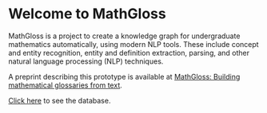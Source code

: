 # Welcome to MathGloss
MathGloss is a project to create a knowledge graph for undergraduate mathematics automatically, using modern NLP tools. These include concept and entity recognition, entity and definition extraction, parsing, and other natural language processing (NLP) techniques.

A preprint describing this prototype is available at [MathGloss: Building mathematical glossaries from text](https://arxiv.org/abs/2311.12649).

[Click here](https://mathgloss.github.io/MathGloss/database) to see the database.
